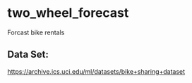 # two_wheel_forecast
Forcast bike rentals

## Data Set:
https://archive.ics.uci.edu/ml/datasets/bike+sharing+dataset


